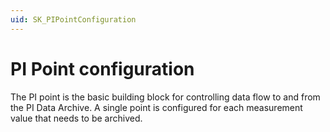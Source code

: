 ```yaml
---
uid: SK_PIPointConfiguration
---
```


# PI Point configuration

The PI point is the basic building block for controlling data flow to and from the PI Data Archive. A single point is configured for each measurement value that needs to be archived.
    